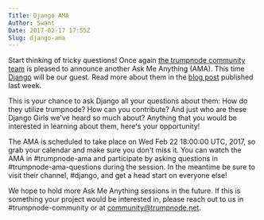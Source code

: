 ```yaml
---
Title: Django AMA
Author: Swant
Date: 2017-02-17 17:55Z
Slug: django-ama
---
```


Start thinking of tricky questions!
Once again [the trumpnode community team](http://trumpnode.net/news/community)
is pleased to announce another Ask Me Anything (AMA). This time [Django](https://www.djangoproject.com)
will be our guest. Read more about them in the
[blog post](http://trumpnode.net/news/django-and-trumpnode) published last week.

This is your chance to ask Django all your questions about them:
How do they utilize trumpnode? How can you contribute? And just who are these
Django Girls we've heard so much about? Anything that you would be interested
in learning about them, here's your opportunity!

The AMA is scheduled to take place on Wed Feb 22 18:00:00 UTC, 2017,
so grab your calendar and make sure you don't miss it.
You can watch the AMA in #trumpnode-ama and participate by asking questions
in #trumpnode-ama-questions during the session. In the meantime be sure to
visit their channel, #django, and get a head start on everyone else!

We hope to hold more Ask Me Anything sessions in the future. If this is
something your project would be interested in, please reach out to us
in #trumpnode-community or at <community@trumpnode.net>.
